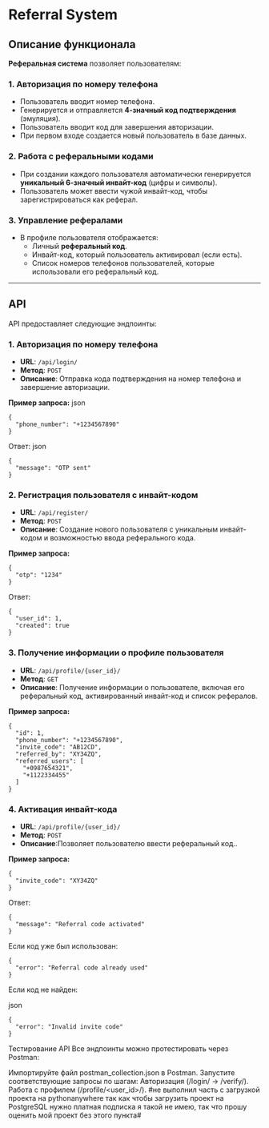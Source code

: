 # Referral System

## Описание функционала

**Реферальная система** позволяет пользователям:

### 1. Авторизация по номеру телефона
- Пользователь вводит номер телефона.
- Генерируется и отправляется **4-значный код подтверждения** (эмуляция).
- Пользователь вводит код для завершения авторизации.
- При первом входе создается новый пользователь в базе данных.

### 2. Работа с реферальными кодами
- При создании каждого пользователя автоматически генерируется **уникальный 6-значный инвайт-код** (цифры и символы).
- Пользователь может ввести чужой инвайт-код, чтобы зарегистрироваться как реферал.

### 3. Управление рефералами
- В профиле пользователя отображается:
  - Личный **реферальный код**.
  - Инвайт-код, который пользователь активировал (если есть).
  - Список номеров телефонов пользователей, которые использовали его реферальный код.

---

## API

API предоставляет следующие эндпоинты:

### 1. **Авторизация по номеру телефона**
- **URL**: `/api/login/`
- **Метод**: `POST`
- **Описание**: Отправка кода подтверждения на номер телефона и завершение авторизации.
  
**Пример запроса:**
json
```
{
  "phone_number": "+1234567890"
}
```
Ответ:
json
```
{
  "message": "OTP sent"
}
```
### 2. **Регистрация пользователя с инвайт-кодом**
- **URL**: `/api/register/`
- **Метод**: `POST`
- **Описание**: Создание нового пользователя с уникальным инвайт-кодом и возможностью ввода реферального кода.
  
**Пример запроса:**
```
{
  "otp": "1234"
}
```

Ответ:
```
{
  "user_id": 1,
  "created": true
}
```
### 3. **Получение информации о профиле пользователя**
- **URL**: `/api/profile/{user_id}/`
- **Метод**: `GET`
- **Описание**: Получение информации о пользователе, включая его реферальный код, активированный инвайт-код и список рефералов.
  
**Пример запроса:**

```
{
  "id": 1,
  "phone_number": "+1234567890",
  "invite_code": "AB12CD",
  "referred_by": "XY34ZQ",
  "referred_users": [
    "+0987654321",
    "+1122334455"
  ]
}
```
### 4. **Активация инвайт-кода**
- **URL**: `/api/profile/{user_id}/`
- **Метод**: `POST`
- **Описание**:Позволяет пользователю ввести реферальный код..
  
**Пример запроса:**

```
{
  "invite_code": "XY34ZQ"
}
```
Ответ:

```
{
  "message": "Referral code activated"
}
```
Если код уже был использован:


```
{
  "error": "Referral code already used"
}
```
Если код не найден:

json
```
{
  "error": "Invalid invite code"
}
```
Тестирование API
Все эндпоинты можно протестировать через Postman:

Импортируйте файл postman_collection.json в Postman.
Запустите соответствующие запросы по шагам:
Авторизация (/login/ → /verify/).
Работа с профилем (/profile/<user_id>/).
#не выполнил часть с загрузкой проекта на pythonanywhere так как чтобы загрузить проект на PostgreSQL нужно платная подписка я такой не имею, так что прошу оценить мой проект без этого пункта#
